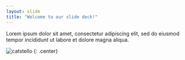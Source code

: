 ```yaml
---
layout: slide
title: "Welcome to our slide deck!"
---
```


Lorem ipsum dolor sit amet, consectetur adipiscing elit, sed do eiusmod tempor incididunt ut labore et dolore magna aliqua.

![catstello](https://octodex.github.com/images/catstello.png)
{: .center}
